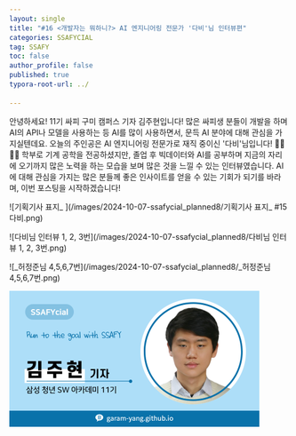 ```yaml
---
layout: single
title: "#16 <개발자는 뭐하니?> AI 엔지니어링 전문가 '다비'님 인터뷰편"
categories: SSAFYCIAL
tag: SSAFY
toc: false
author_profile: false
published: true
typora-root-url: ../

---
```


안녕하세요! 11기 싸피 구미 캠퍼스 기자 김주현입니다! 많은 싸피생 분들이 개발을 하며 AI의 API나 모델을 사용하는 등 AI를 많이 사용하면서, 문득 AI 분야에 대해 관심을 가지실텐데요. 오늘의 주인공은 AI 엔지니어링 전문가로 재직 중이신 '다비'님입니다! 👏👏👏👏 학부로 기계 공학을 전공하셨지만, 졸업 후 빅데이터와 AI를 공부하며 지금의 자리에 오기까지 많은 노력을 하는 모습을 보며 많은 것을 느낄 수 있는 인터뷰였습니다. AI에 대해 관심을 가지는 많은 분들께 좋은 인사이트를 얻을 수 있는 기회가 되기를 바라며, 이번 포스팅을 시작하겠습니다! 

![기획기사 표지_ ](/images/2024-10-07-ssafycial_planned8/기획기사 표지_ #15 다비.png)

![다비님 인터뷰 1, 2, 3번](/images/2024-10-07-ssafycial_planned8/다비님 인터뷰 1, 2, 3번.png)

![_허정준님 4,5,6,7번](/images/2024-10-07-ssafycial_planned8/_허정준님 4,5,6,7번.png)



<img src="/images/2024-03-24-ssafycial_planned2/11기_구미_김주현.png" alt="11기_구미_김주현" style="zoom:50%;" />